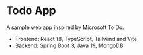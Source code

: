 # Todo App
A sample web app inspired by Microsoft To Do. 
- Frontend: React 18, TypeScript, Tailwind and Vite
- Backend: Spring Boot 3, Java 19, MongoDB
